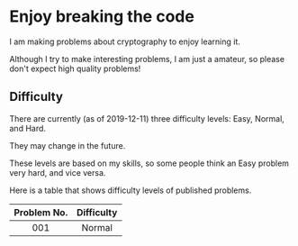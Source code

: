 # Enjoy breaking the code
I am making problems about cryptography to enjoy learning it.

Although I try to make interesting problems, I am just a amateur,
so please don't expect high quality problems!

## Difficulty
There are currently (as of 2019-12-11) three difficulty levels: Easy, Normal, and Hard.

They may change in the future.

These levels are based on my skills, so some people think an Easy problem very hard,
and vice versa.

Here is a table that shows difficulty levels of published problems.

| Problem No. | Difficulty |
|:-----------:|:----------:|
| 001         | Normal     |
